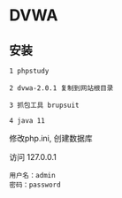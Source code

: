 # DVWA
## 安装
    1 phpstudy
    
    2 dvwa-2.0.1 复制到网站根目录
    
    3 抓包工具 brupsuit
    
    4 java 11

修改php.ini, 创建数据库

访问 127.0.0.1

    用户名：admin
    密码：password


